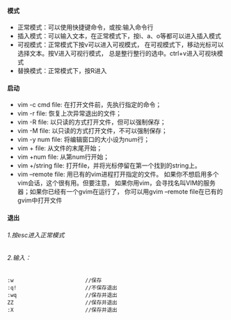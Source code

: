 #### 模式

- 正常模式：可以使用快捷键命令，或按:输入命令行
- 插入模式：可以输入文本，在正常模式下，按i、a、o等都可以进入插入模式
- 可视模式：正常模式下按v可以进入可视模式， 在可视模式下，移动光标可以选择文本。按V进入可视行模式， 总是整行整行的选中。ctrl+v进入可视块模式
- 替换模式：正常模式下，按R进入

#### 启动

- vim -c cmd file: 在打开文件前，先执行指定的命令；
- vim -r file: 恢复上次异常退出的文件；
- vim -R file: 以只读的方式打开文件，但可以强制保存；
- vim -M file: 以只读的方式打开文件，不可以强制保存；
- vim -y num file: 将编辑窗口的大小设为num行；
- vim + file: 从文件的末尾开始；
- vim +num file: 从第num行开始；
- vim +/string file: 打开file，并将光标停留在第一个找到的string上。
- vim –remote file: 用已有的vim进程打开指定的文件。 如果你不想启用多个vim会话，这个很有用。但要注意， 如果你用vim，会寻找名叫VIM的服务器；如果你已经有一个gvim在运行了， 你可以用gvim –remote file在已有的gvim中打开文件

#### 退出

###### 1.按esc进入正常模式

###### 2.输入：

```
:w                       //保存
:q!						 //不保存退出			
:wq						 //保存并退出
ZZ						 //保存并退出
:X						 //保存并退出
```


